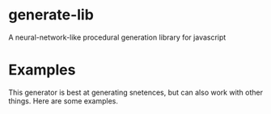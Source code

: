 # generate-lib
A neural-network-like procedural generation library for javascript


# Examples
This generator is best at generating snetences, but can also work with other things. Here are some examples.

